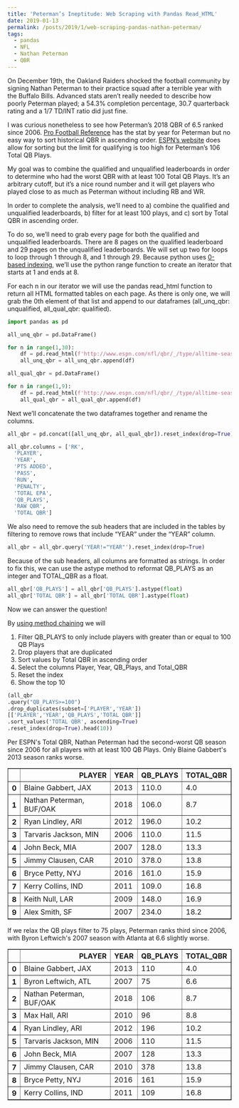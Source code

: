 ```yaml
---
title: 'Peterman’s Ineptitude: Web Scraping with Pandas Read_HTML'
date: 2019-01-13
permalink: /posts/2019/1/web-scraping-pandas-nathan-peterman/
tags:
  - pandas
  - NFL
  - Nathan Peterman
  - QBR
---
```


On December 19th, the Oakland Raiders shocked the football community by signing Nathan Peterman to their practice squad after a terrible year with the Buffalo Bills.  Advanced stats aren’t really needed to describe how poorly Peterman played; a 54.3% completion percentage, 30.7 quarterback rating and a 1/7 TD/INT ratio did just fine.

I was curious nonetheless to see how Peterman’s 2018 QBR of 6.5 ranked since 2006.  [Pro Football Reference](https://www.pro-football-reference.com/players/P/PeteNa00.htm) has the stat by year for Peterman but no easy way to sort historical QBR in ascending order.  [ESPN’s website]( http://www.espn.com/nfl/qbr) does allow for sorting but the limit for qualifying is too high for Peterman’s 106 Total QB Plays.  

My goal was to combine the qualified and unqualified leaderboards in order to determine who had the worst QBR with at least 100 Total QB Plays. It’s an arbitrary cutoff, but it’s a nice round number and it will get players who played close to as much as Peterman without including RB and WR.

In order to complete the analysis, we’ll need to a) combine the qualified and unqualified leaderboards, b) filter for at least 100 plays, and c) sort by Total QBR in ascending order.

To do so, we’ll need to grab every page for both the qualified and unqualified leaderboards.  There are 8 pages on the qualified leaderboard and 29 pages on the unqualified leaderboards.  We will set up two for loops to loop through 1 through 8, and 1 through 29.  Because python uses [0-based indexing](http://python-history.blogspot.com/2013/10/why-python-uses-0-based-indexing.html), we’ll use the python range function to create an iterator that starts at 1 and ends at 8.

For each n in our iterator we will use the pandas read_html function to return all HTML formatted tables on each page.  As there is only one, we will grab the 0th element of that list and append to our dataframes (all_unq_qbr: unqualified, all_qual_qbr: qualified).

```python
import pandas as pd

all_unq_qbr = pd.DataFrame()

for n in range(1,30):
    df = pd.read_html(f'http://www.espn.com/nfl/qbr/_/type/alltime-season/page/{n}/order/true/qualified/false')[0]
    all_unq_qbr = all_unq_qbr.append(df)
```

```python
all_qual_qbr = pd.DataFrame()

for n in range(1,9):
    df = pd.read_html(f'http://www.espn.com/nfl/qbr/_/type/alltime-season/page/{n}/order/true/qualified/true')[0]
    all_qual_qbr = all_qual_qbr.append(df)
```

Next we’ll concatenate the two dataframes together and rename the columns.  

```python
all_qbr = pd.concat([all_unq_qbr, all_qual_qbr]).reset_index(drop=True)
```

```python
all_qbr.columns = ['RK',
  'PLAYER',
  'YEAR',
  'PTS ADDED',
  'PASS',
  'RUN',
  'PENALTY',
  'TOTAL EPA',
  'QB_PLAYS',
  'RAW QBR',
  'TOTAL QBR']
```


We also need to remove the sub headers that are included in the tables by filtering to remove rows that include “YEAR” under the “YEAR” column. 

```python
all_qbr = all_qbr.query('YEAR!="YEAR"').reset_index(drop=True)
```

Because of the sub headers, all columns are formatted as strings.  In order to fix this, we can use the astype method to reformat QB_PLAYS as an integer and TOTAL_QBR as a float.

```python
all_qbr['QB_PLAYS'] = all_qbr['QB_PLAYS'].astype(float)
all_qbr['TOTAL QBR'] = all_qbr['TOTAL QBR'].astype(float)


```


Now we can answer the question!

By [using method chaining]( https://tomaugspurger.github.io/method-chaining) we will

1. Filter QB_PLAYS to only include players with greater than or equal to 100 QB Plays
2. Drop players that are duplicated
3. Sort values by Total QBR in ascending order
4. Select the columns Player, Year, QB_Plays, and Total_QBR
5. Reset the index
6. Show the top 10 

```python
(all_qbr
.query("QB_PLAYS>=100")
.drop_duplicates(subset=['PLAYER','YEAR'])
[['PLAYER','YEAR','QB_PLAYS','TOTAL QBR']]
.sort_values('TOTAL QBR', ascending=True)
.reset_index(drop=True).head(10))
```

Per ESPN's Total QBR, Nathan Peterman had the second-worst QB season since 2006 for all players with at least 100 QB Plays. Only Blaine Gabbert's 2013 season ranks worse. 


<div>
<style scoped>
    .dataframe tbody tr th:only-of-type {
        vertical-align: middle;
    }

    .dataframe tbody tr th {
        vertical-align: top;
    }

    .dataframe thead th {
        text-align: right;
    }
</style>
<table border="1" class="dataframe">
  <thead>
    <tr style="text-align: right;">
      <th></th>
      <th>PLAYER</th>
      <th>YEAR</th>
      <th>QB_PLAYS</th>
      <th>TOTAL_QBR</th>
    </tr>
  </thead>
  <tbody>
    <tr>
      <th>0</th>
      <td>Blaine Gabbert, JAX</td>
      <td>2013</td>
      <td>110.0</td>
      <td>4.0</td>
    </tr>
    <tr>
      <th>1</th>
      <td>Nathan Peterman, BUF/OAK</td>
      <td>2018</td>
      <td>106.0</td>
      <td>8.7</td>
    </tr>
    <tr>
      <th>2</th>
      <td>Ryan Lindley, ARI</td>
      <td>2012</td>
      <td>196.0</td>
      <td>10.2</td>
    </tr>
    <tr>
      <th>3</th>
      <td>Tarvaris Jackson, MIN</td>
      <td>2006</td>
      <td>110.0</td>
      <td>11.5</td>
    </tr>
    <tr>
      <th>4</th>
      <td>John Beck, MIA</td>
      <td>2007</td>
      <td>128.0</td>
      <td>13.3</td>
    </tr>
    <tr>
      <th>5</th>
      <td>Jimmy Clausen, CAR</td>
      <td>2010</td>
      <td>378.0</td>
      <td>13.8</td>
    </tr>
    <tr>
      <th>6</th>
      <td>Bryce Petty, NYJ</td>
      <td>2016</td>
      <td>161.0</td>
      <td>15.9</td>
    </tr>
    <tr>
      <th>7</th>
      <td>Kerry Collins, IND</td>
      <td>2011</td>
      <td>109.0</td>
      <td>16.8</td>
    </tr>
    <tr>
      <th>8</th>
      <td>Keith Null, LAR</td>
      <td>2009</td>
      <td>148.0</td>
      <td>16.9</td>
    </tr>
    <tr>
      <th>9</th>
      <td>Alex Smith, SF</td>
      <td>2007</td>
      <td>234.0</td>
      <td>18.2</td>
    </tr>
  </tbody>
</table>
</div>

If we relax the QB plays filter to 75 plays, Peterman ranks third since 2006, with Byron Leftwich's 2007 season with Atlanta at 6.6 slightly worse.

<div>
<style scoped>
    .dataframe tbody tr th:only-of-type {
        vertical-align: middle;
    }

    .dataframe tbody tr th {
        vertical-align: top;
    }

    .dataframe thead th {
        text-align: right;
    }
</style>
<table border="1" class="dataframe">
  <thead>
    <tr style="text-align: right;">
      <th></th>
      <th>PLAYER</th>
      <th>YEAR</th>
      <th>QB_PLAYS</th>
      <th>TOTAL_QBR</th>
    </tr>
  </thead>
  <tbody>
    <tr>
      <th>0</th>
      <td>Blaine Gabbert, JAX</td>
      <td>2013</td>
      <td>110</td>
      <td>4.0</td>
    </tr>
    <tr>
      <th>1</th>
      <td>Byron Leftwich, ATL</td>
      <td>2007</td>
      <td>75</td>
      <td>6.6</td>
    </tr>
    <tr>
      <th>2</th>
      <td>Nathan Peterman, BUF/OAK</td>
      <td>2018</td>
      <td>106</td>
      <td>8.7</td>
    </tr>
    <tr>
      <th>3</th>
      <td>Max Hall, ARI</td>
      <td>2010</td>
      <td>96</td>
      <td>8.8</td>
    </tr>
    <tr>
      <th>4</th>
      <td>Ryan Lindley, ARI</td>
      <td>2012</td>
      <td>196</td>
      <td>10.2</td>
    </tr>
    <tr>
      <th>5</th>
      <td>Tarvaris Jackson, MIN</td>
      <td>2006</td>
      <td>110</td>
      <td>11.5</td>
    </tr>
    <tr>
      <th>6</th>
      <td>John Beck, MIA</td>
      <td>2007</td>
      <td>128</td>
      <td>13.3</td>
    </tr>
    <tr>
      <th>7</th>
      <td>Jimmy Clausen, CAR</td>
      <td>2010</td>
      <td>378</td>
      <td>13.8</td>
    </tr>
    <tr>
      <th>8</th>
      <td>Bryce Petty, NYJ</td>
      <td>2016</td>
      <td>161</td>
      <td>15.9</td>
    </tr>
    <tr>
      <th>9</th>
      <td>Kerry Collins, IND</td>
      <td>2011</td>
      <td>109</td>
      <td>16.8</td>
    </tr>
  </tbody>
</table>
</div>
